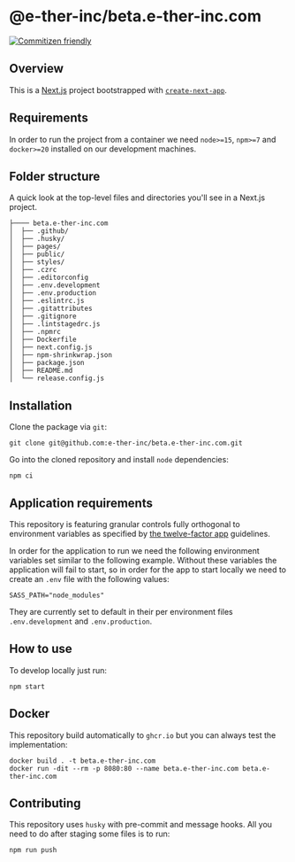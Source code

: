 # @e-ther-inc/beta.e-ther-inc.com

[![Commitizen friendly](https://img.shields.io/badge/commitizen-friendly-brightgreen.svg)](http://commitizen.github.io/cz-cli/)

## Overview

This is a [Next.js](https://nextjs.org/) project bootstrapped with [`create-next-app`](https://github.com/vercel/next.js/tree/canary/packages/create-next-app).

## Requirements

In order to run the project from a container we need `node>=15`, `npm>=7` and `docker>=20` installed on our development machines.

## Folder structure

A quick look at the top-level files and directories you'll see in a Next.js project.

```
├──── beta.e-ther-inc.com
│  ├── .github/
│  ├── .husky/
│  ├── pages/
│  ├── public/
│  ├── styles/
│  ├── .czrc
│  ├── .editorconfig
│  ├── .env.development
│  ├── .env.production
│  ├── .eslintrc.js
│  ├── .gitattributes
│  ├── .gitignore
│  ├── .lintstagedrc.js
│  ├── .npmrc
│  ├── Dockerfile
│  ├── next.config.js
│  ├── npm-shrinkwrap.json
│  ├── package.json
│  ├── README.md
│  └── release.config.js
```

## Installation

Clone the package via `git`:

```shell
git clone git@github.com:e-ther-inc/beta.e-ther-inc.com.git
```

Go into the cloned repository and install `node` dependencies:

```shell
npm ci
```

## Application requirements

This repository is featuring granular controls fully orthogonal to environment variables as specified by [the twelve-factor app](https://12factor.net) guidelines.

In order for the application to run we need the following environment variables set similar to the following example.
Without these variables the application will fail to start, so in order for the app to start locally we need to create an `.env` file with the following values:

```shell script
SASS_PATH="node_modules"
```

They are currently set to default in their per environment files `.env.development` and `.env.production`.

## How to use

To develop locally just run:

```shell
npm start
```

## Docker

This repository build automatically to `ghcr.io` but you can always test the implementation:

```shell
docker build . -t beta.e-ther-inc.com
docker run -dit --rm -p 8080:80 --name beta.e-ther-inc.com beta.e-ther-inc.com
```

## Contributing

This repository uses `husky` with pre-commit and message hooks. All you need to do after staging some files is to run:

```shell
npm run push
```
